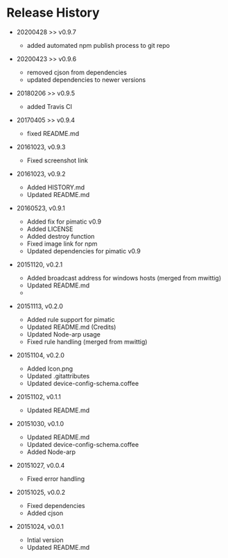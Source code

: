 # Release History

* 20200428 >> v0.9.7 
	* added automated npm publish process to git repo

* 20200423 >> v0.9.6
	* removed cjson from dependencies
	* updated dependencies to newer versions

* 20180206 >> v0.9.5
	* added Travis CI

* 20170405 >> v0.9.4
	* fixed README.md

* 20161023, v0.9.3
	* Fixed screenshot link

* 20161023, v0.9.2
	* Added HISTORY.md
	* Updated README.md

* 20160523, v0.9.1
	* Added fix for pimatic v0.9
	* Added LICENSE
	* Added destroy function
	* Fixed image link for npm
	* Updated dependencies for pimatic v0.9

* 20151120, v0.2.1
	* Added broadcast address for windows hosts (merged from mwittig)
	* Updated README.md
	* 

* 20151113, v0.2.0
	* Added rule support for pimatic
	* Updated README.md (Credits)
	* Updated Node-arp usage
	* Fixed rule handling (merged from mwittig)

* 20151104, v0.2.0
	* Added Icon.png
	* Updated .gitattributes
	* Updated device-config-schema.coffee

* 20151102, v0.1.1
	* Updated README.md

* 20151030, v0.1.0
	* Updated README.md
	* Updated device-config-schema.coffee
	* Added Node-arp

* 20151027, v0.0.4
	* Fixed error handling

* 20151025, v0.0.2
	* Fixed dependencies
	* Added cjson 

* 20151024, v0.0.1
	* Intial version
	* Updated README.md